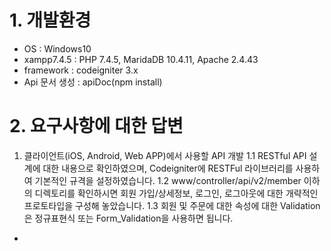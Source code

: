 # 1. 개발환경
- OS : Windows10
- xampp7.4.5 : PHP 7.4.5, MaridaDB 10.4.11, Apache 2.4.43
- framework : codeigniter 3.x
- Api 문서 생성 : apiDoc(npm install)

# 2. 요구사항에 대한 답변
1. 클라이언트(iOS, Android, Web APP)에서 사용할 API 개발
 1.1 RESTful API 설계에 대한 내용으로 확인하였으며, Codeigniter에 RESTFul 라이브러리를 사용하여 기본적인 규격을 설정하였습니다.
 1.2 www/controller/api/v2/member 이하의 디렉토리를 확인하시면 회원 가입/상세정보, 로그인, 로그아웃에 대한 개략적인 프로토타입을 구성해 놓았습니다.
 1.3 회원 및 주문에 대한 속성에 대한 Validation은 정규표현식 또는 Form_Validation을 사용하면 됩니다.

- 

